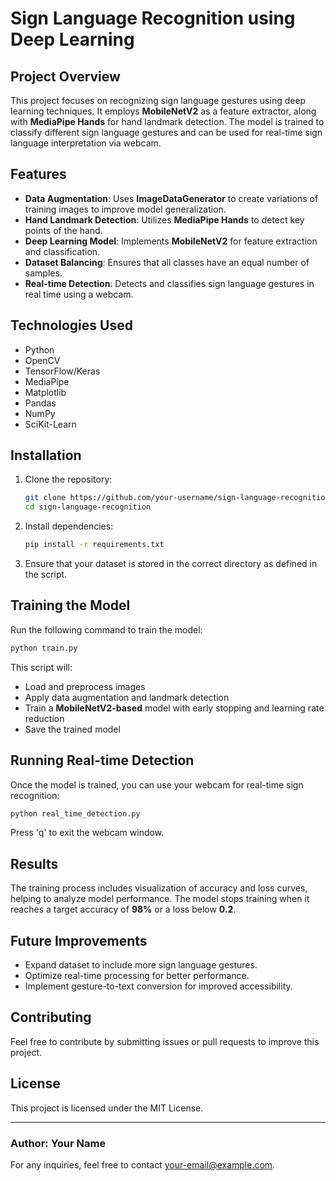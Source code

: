 # Sign Language Recognition using Deep Learning

## Project Overview
This project focuses on recognizing sign language gestures using deep learning techniques. It employs **MobileNetV2** as a feature extractor, along with **MediaPipe Hands** for hand landmark detection. The model is trained to classify different sign language gestures and can be used for real-time sign language interpretation via webcam.

## Features
- **Data Augmentation**: Uses **ImageDataGenerator** to create variations of training images to improve model generalization.
- **Hand Landmark Detection**: Utilizes **MediaPipe Hands** to detect key points of the hand.
- **Deep Learning Model**: Implements **MobileNetV2** for feature extraction and classification.
- **Dataset Balancing**: Ensures that all classes have an equal number of samples.
- **Real-time Detection**: Detects and classifies sign language gestures in real time using a webcam.

## Technologies Used
- Python
- OpenCV
- TensorFlow/Keras
- MediaPipe
- Matplotlib
- Pandas
- NumPy
- SciKit-Learn

## Installation
1. Clone the repository:
   ```sh
   git clone https://github.com/your-username/sign-language-recognition.git
   cd sign-language-recognition
   ```
2. Install dependencies:
   ```sh
   pip install -r requirements.txt
   ```
3. Ensure that your dataset is stored in the correct directory as defined in the script.

## Training the Model
Run the following command to train the model:
```sh
python train.py
```

This script will:
- Load and preprocess images
- Apply data augmentation and landmark detection
- Train a **MobileNetV2-based** model with early stopping and learning rate reduction
- Save the trained model

## Running Real-time Detection
Once the model is trained, you can use your webcam for real-time sign recognition:
```sh
python real_time_detection.py
```
Press 'q' to exit the webcam window.

## Results
The training process includes visualization of accuracy and loss curves, helping to analyze model performance. The model stops training when it reaches a target accuracy of **98%** or a loss below **0.2**.

## Future Improvements
- Expand dataset to include more sign language gestures.
- Optimize real-time processing for better performance.
- Implement gesture-to-text conversion for improved accessibility.

## Contributing
Feel free to contribute by submitting issues or pull requests to improve this project.

## License
This project is licensed under the MIT License.

---

### Author: Your Name
For any inquiries, feel free to contact [your-email@example.com](mailto:your-email@example.com).

